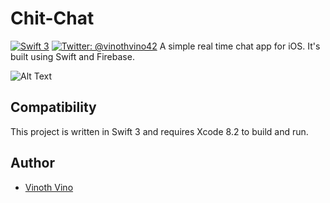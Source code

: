 # Chit-Chat
[![Swift 3](https://img.shields.io/badge/Swift-3.0-orange.svg?style=flat)](https://swift.org)
[![Twitter: @vinothvino42](https://img.shields.io/badge/Contact-Twitter-blue.svg?style=flat)](https://twitter.com/vinothvino42)
A simple real time chat app for iOS. It's built using Swift and Firebase.

![Alt Text](https://media.giphy.com/media/giphy.gif)

## Compatibility

This project is written in Swift 3 and requires Xcode 8.2 to build and run.

## Author

* [Vinoth Vino](https://twitter.com/vinothvino42)